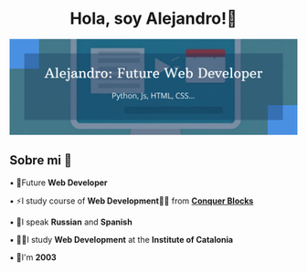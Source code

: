 <div aling='center'>
  <h1 align='center'>Hola, soy Alejandro!👋</h1>
</div>
<img src="https://github.com/al3-rom/al3-rom/blob/main/alejandro-build_64782063.png">


<h2 align='left'> Sobre mi 💬</h2>
<p>▪️  🤔Future <strong>Web Developer</strong></p>
<p>▪️  ⚡I study course of <strong> Web Development👨‍💻</strong> from <strong><a href="https://www.conquerblocks.com/">Conquer Blocks</a></strong></p>
<p>▪️  👀I speak <strong>Russian</strong> and <strong>Spanish</strong></p>
<p>▪️  👨‍🎓I study <strong>Web Development</strong> at the <strong>Institute of Catalonia</strong> </p>
<p>▪️  🦂I'm <strong>2003</strong></p>

<!--
**al3-rom/al3-rom** is a ✨ _special_ ✨ repository because its `README.md` (this file) appears on your GitHub profile.

Here are some ideas to get you started:

- 🔭 I’m currently working on ...
- 🌱 I’m currently learning ...
- 👯 I’m looking to collaborate on ...
- 🤔 I’m looking for help with ...
- 💬 Ask me about ...
- 📫 How to reach me: ...
- 😄 Pronouns: ...
- ⚡ Fun fact: ...
-->
